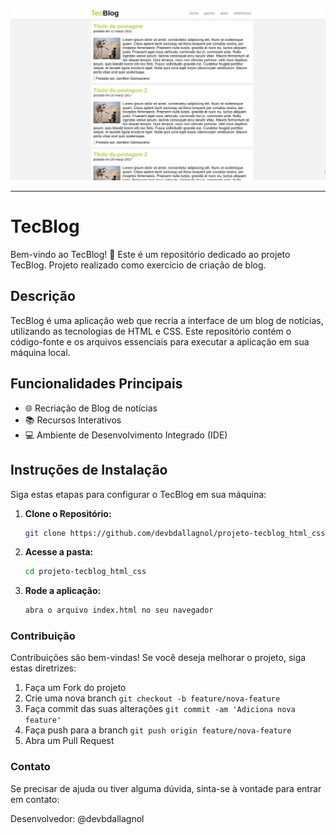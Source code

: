 ![TecBlog](tecblog/img/tecblog-desktop.png)

<hr>

# TecBlog

Bem-vindo ao TecBlog! 🚀 Este é um repositório dedicado ao projeto TecBlog. Projeto realizado como exercício de criação de blog.

## Descrição

TecBlog é uma aplicação web que recria a interface de um blog de notícias, utilizando as tecnologias de HTML e CSS. Este repositório contém o código-fonte e os arquivos essenciais para executar a aplicação em sua máquina local.

## Funcionalidades Principais

- 🌐 Recriação de Blog de notícias
- 📚 Recursos Interativos
- 💻 Ambiente de Desenvolvimento Integrado (IDE)

## Instruções de Instalação

Siga estas etapas para configurar o TecBlog em sua máquina:

1. **Clone o Repositório:**

   ```bash
   git clone https://github.com/devbdallagnol/projeto-tecblog_html_css
   ```

2. **Acesse a pasta:**

   ```bash
   cd projeto-tecblog_html_css
   ```

3. **Rode a aplicação:**

   ```bash
   abra o arquivo index.html no seu navegador
   ```

### Contribuição

Contribuições são bem-vindas! Se você deseja melhorar o projeto, siga estas diretrizes:

1. Faça um Fork do projeto
2. Crie uma nova branch `git checkout -b feature/nova-feature`
3. Faça commit das suas alterações `git commit -am 'Adiciona nova feature'`
4. Faça push para a branch `git push origin feature/nova-feature`
5. Abra um Pull Request

### Contato

Se precisar de ajuda ou tiver alguma dúvida, sinta-se à vontade para entrar em contato:

Desenvolvedor: @devbdallagnol
